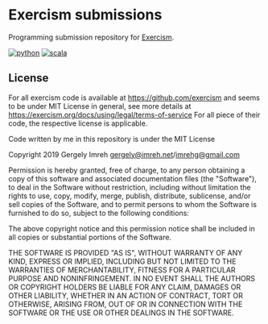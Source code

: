 # Exercism submissions

Programming submission repository for [Exercism](https://exercism.org/).

[![python](https://github.com/imrehg/exercism/actions/workflows/python.yaml/badge.svg)](https://github.com/imrehg/exercism/actions/workflows/python.yaml)
[![scala](https://github.com/imrehg/exercism/actions/workflows/scala.yaml/badge.svg)](https://github.com/imrehg/exercism/actions/workflows/scala.yaml)

## License

For all exercism code is available at https://github.com/exercism
and seems to be under MIT License in general, see more details at
https://exercism.org/docs/using/legal/terms-of-service
For all piece of their code, the respective license is applicable.

Code written by me in this repository is under the MIT License

Copyright 2019 Gergely Imreh <gergely@imreh.net>/<imrehg@gmail.com>

Permission is hereby granted, free of charge, to any person obtaining a copy
of this software and associated documentation files (the "Software"), to deal
in the Software without restriction, including without limitation the rights
to use, copy, modify, merge, publish, distribute, sublicense, and/or sell
copies of the Software, and to permit persons to whom the Software is
furnished to do so, subject to the following conditions:

The above copyright notice and this permission notice shall be included in all
copies or substantial portions of the Software.

THE SOFTWARE IS PROVIDED "AS IS", WITHOUT WARRANTY OF ANY KIND, EXPRESS OR
IMPLIED, INCLUDING BUT NOT LIMITED TO THE WARRANTIES OF MERCHANTABILITY,
FITNESS FOR A PARTICULAR PURPOSE AND NONINFRINGEMENT. IN NO EVENT SHALL THE
AUTHORS OR COPYRIGHT HOLDERS BE LIABLE FOR ANY CLAIM, DAMAGES OR OTHER
LIABILITY, WHETHER IN AN ACTION OF CONTRACT, TORT OR OTHERWISE, ARISING FROM,
OUT OF OR IN CONNECTION WITH THE SOFTWARE OR THE USE OR OTHER DEALINGS IN THE
SOFTWARE.
